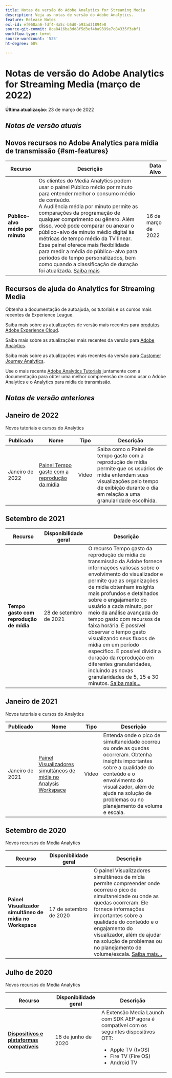 ```yaml
---
title: Notas de versão do Adobe Analytics for Streaming Media
description: Veja as notas de versão do Adobe Analytics.
feature: Release Notes
exl-id: ef068aa6-fdf4-4a5c-b5d0-b93ad31894e8
source-git-commit: 8ca8416ba3dd8f5d3ef4ba9399e7c84335f3abf1
workflow-type: tm+mt
source-wordcount: '525'
ht-degree: 68%

---
```


# Notas de versão do Adobe Analytics for Streaming Media (março de 2022)

**Última atualização**: 23 de março de 2022

## *Notas de versão atuais*

## Novos recursos no Adobe Analytics para mídia de transmissão  {#sm-features}

| Recurso | Descrição | Data Alvo |
| ----------- | ---------- | ------- |
| **Público-alvo médio por minuto** | Os clientes do Media Analytics podem usar o painel Público médio por minuto para entender melhor o consumo médio de conteúdo. <br>A Audiência média por minuto permite as comparações da programação de qualquer comprimento ou gênero. Além disso, você pode comparar ou anexar o público-alvo de minuto médio digital às métricas de tempo médio da TV linear. Esse painel oferece mais flexibilidade para medir a média do público-alvo para períodos de tempo personalizados, bem como quando a classificação de duração foi atualizada.  [Saiba mais](https://experienceleague.adobe.com/docs/media-analytics/using/media-reports/average-minute-audience.html?lang=en) | 16 de março de 2022 |

## Recursos de ajuda do Analytics for Streaming Media

Obtenha a documentação de autoajuda, os tutoriais e os cursos mais recentes da Experience League.

Saiba mais sobre as atualizações de versão mais recentes para [produtos Adobe Experience Cloud](https://business.adobe.com/br/products/adobe-experience-cloud-products.html).

Saiba mais sobre as atualizações mais recentes da versão para [Adobe Analytics](https://experienceleague.adobe.com/docs/analytics/release-notes/latest.html?lang=pt-BR).

Saiba mais sobre as atualizações mais recentes da versão para [Customer Journey Analytics](https://experienceleague.adobe.com/docs/analytics-platform/using/releases/latest.html?lang=pt-BR).

Use o mais recente [Adobe Analytics Tutorials](https://experienceleague.adobe.com/docs/analytics-learn/tutorials/overview.html?lang=pt-BR) juntamente com a documentação para obter uma melhor compreensão de como usar o Adobe Analytics e o Analytics para mídia de transmissão.

## *Notas de versão anteriores*

## Janeiro de 2022

Novos tutoriais e cursos do Analytics

| Publicado | Nome | Tipo | Descrição |
| ----------- | ---------- | ---------- | --------- |
| Janeiro de 2022 | [Painel Tempo gasto com a reprodução da mídia](https://experienceleague.adobe.com/docs/analytics-learn/tutorials/media-analytics/measuring-media-analytics/media-playback-time-spent-panel.html?lang=pt-BR) | Vídeo | Saiba como o Painel de tempo gasto com a reprodução de mídia permite que os usuários de mídia entendam suas visualizações pelo tempo de exibição durante o dia em relação a uma granularidade escolhida. |

## Setembro de 2021

| Recurso | Disponibilidade geral | Descrição |
| ----------- | ---------- | -------------- |
| **Tempo gasto com reprodução de mídia** | 28 de setembro de 2021 | O recurso Tempo gasto da reprodução de mídia de transmissão da Adobe fornece informações valiosas sobre o envolvimento do visualizador e permite que as organizações de mídia obtenham insights mais profundos e detalhados sobre o engajamento do usuário a cada minuto, por meio da análise avançada de tempo gasto com recursos de faixa horária. É possível observar o tempo gasto visualizando seus fluxos de mídia em um período específico. É possível dividir a duração da reprodução em diferentes granularidades, incluindo as novas granularidades de 5, 15 e 30 minutos. [Saiba mais...](/help/media-reports/media-workspace-panels/media-playback-time-spent.md) |

## Janeiro de 2021

Novos tutoriais e cursos do Analytics

| Publicado | Nome | Tipo | Descrição |
| ----------- | ---------- | ---------- | --------- |
| Janeiro de 2021 | [Painel Visualizadores simultâneos de mídia no Analysis Workspace](https://experienceleague.adobe.com/docs/analytics-learn/tutorials/analysis-workspace/using-panels/media-concurrent-viewers-panel-in-analysis-workspace.html?lang=pt-BR#analysis-workspace) | Vídeo | Entenda onde o pico de simultaneidade ocorreu ou onde as quedas ocorreram. Obtenha insights importantes sobre a qualidade do conteúdo e o envolvimento do visualizador, além de ajuda na solução de problemas ou no planejamento de volume e escala. |


## Setembro de 2020

Novos recursos do Media Analytics

| Recurso | Disponibilidade geral | Descrição |
| -------- | -------------------- | ----------- |
| **Painel Visualizador simultâneo de mídia no Workspace** | 17 de setembro de 2020 | O painel Visualizadores simultâneos de mídia permite compreender onde ocorreu o pico de simultaneidade ou onde as quedas ocorreram. Ele fornece informações importantes sobre a qualidade do conteúdo e o engajamento do visualizador, além de ajudar na solução de problemas ou no planejamento de volume/escala. [Saiba mais…](/help/media-reports/media-workspace-panels/media-concurrent-viewers.md) |


## Julho de 2020

Novos recursos do Media Analytics

| Recurso | Disponibilidade geral | Descrição |
| -------- | -------------------- | ----------- |
| [**Dispositivos e plataformas compatíveis**](https://experienceleague.adobe.com/docs/media-analytics/using/supported-devices.html?lang=en) | 18 de junho de 2020 | A Extensão Media Launch com SDK AEP agora é compatível com os seguintes dispositivos OTT: <div><ul><li>Apple TV (tvOS)</li><li>Fire TV (Fire OS)</li><li>Android TV</li></ul></div> |



<!-- ## Important notices for [!DNL Analytics] administrators

**Updated on March 3, 2022**

| Notice | Date Added or Updated  | Description |
| ----------- | ---------- | ---------- |
| description | date | description |
| description | date | description |
| description | date | description |
| description | date | description | -->
